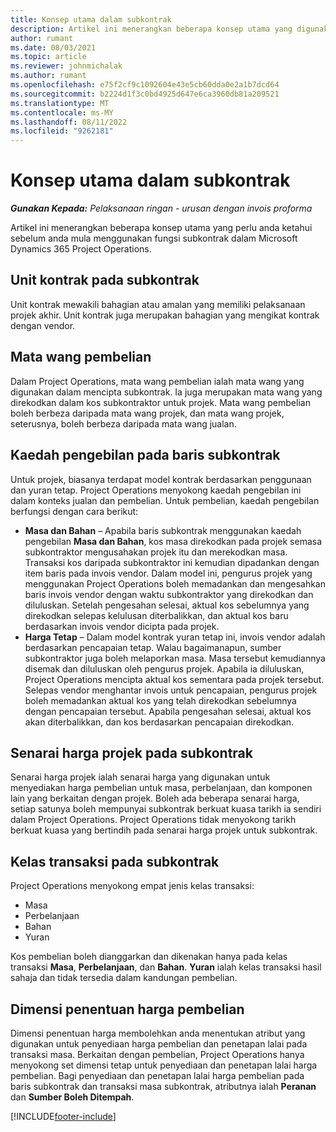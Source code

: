 ```yaml
---
title: Konsep utama dalam subkontrak
description: Artikel ini menerangkan beberapa konsep utama yang digunakan untuk subkontrak dalam Microsoft Dynamics 365 Project Operations.
author: rumant
ms.date: 08/03/2021
ms.topic: article
ms.reviewer: johnmichalak
ms.author: rumant
ms.openlocfilehash: e75f2cf9c1092604e43e5cb60dda0e2a1b7dcd64
ms.sourcegitcommit: b2224d1f3c0bd4925d647e6ca3960db81a209521
ms.translationtype: MT
ms.contentlocale: ms-MY
ms.lasthandoff: 08/11/2022
ms.locfileid: "9262181"
---
```

# <a name="key-concepts-in-subcontracting"></a>Konsep utama dalam subkontrak


_**Gunakan Kepada:** Pelaksanaan ringan - urusan dengan invois proforma_

Artikel ini menerangkan beberapa konsep utama yang perlu anda ketahui sebelum anda mula menggunakan fungsi subkontrak dalam Microsoft Dynamics 365 Project Operations.

## <a name="contracting-unit-on-the-subcontract"></a>Unit kontrak pada subkontrak

Unit kontrak mewakili bahagian atau amalan yang memiliki pelaksanaan projek akhir. Unit kontrak juga merupakan bahagian yang mengikat kontrak dengan vendor.

## <a name="purchase-currency"></a>Mata wang pembelian

Dalam Project Operations, mata wang pembelian ialah mata wang yang digunakan dalam mencipta subkontrak. Ia juga merupakan mata wang yang direkodkan dalam kos subkontraktor untuk projek. Mata wang pembelian boleh berbeza daripada mata wang projek, dan mata wang projek, seterusnya, boleh berbeza daripada mata wang jualan.

## <a name="billing-methods-on-subcontract-lines"></a>Kaedah pengebilan pada baris subkontrak

Untuk projek, biasanya terdapat model kontrak berdasarkan penggunaan dan yuran tetap. Project Operations menyokong kaedah pengebilan ini dalam konteks jualan dan pembelian. Untuk pembelian, kaedah pengebilan berfungsi dengan cara berikut:

- **Masa dan Bahan** – Apabila baris subkontrak menggunakan kaedah pengebilan **Masa dan Bahan**, kos masa direkodkan pada projek semasa subkontraktor mengusahakan projek itu dan merekodkan masa. Transaksi kos daripada subkontraktor ini kemudian dipadankan dengan item baris pada invois vendor. Dalam model ini, pengurus projek yang menggunakan Project Operations boleh memadankan dan mengesahkan baris invois vendor dengan waktu subkontraktor yang direkodkan dan diluluskan. Setelah pengesahan selesai, aktual kos sebelumnya yang direkodkan selepas kelulusan diterbalikkan, dan aktual kos baru berdasarkan invois vendor dicipta pada projek.
- **Harga Tetap** – Dalam model kontrak yuran tetap ini, invois vendor adalah berdasarkan pencapaian tetap. Walau bagaimanapun, sumber subkontraktor juga boleh melaporkan masa. Masa tersebut kemudiannya disemak dan diluluskan oleh pengurus projek. Apabila ia diluluskan, Project Operations mencipta aktual kos sementara pada projek tersebut. Selepas vendor menghantar invois untuk pencapaian, pengurus projek boleh memadankan aktual kos yang telah direkodkan sebelumnya dengan pencapaian tersebut. Apabila pengesahan selesai, aktual kos akan diterbalikkan, dan kos berdasarkan pencapaian direkodkan.

## <a name="project-price-lists-on-subcontracts"></a>Senarai harga projek pada subkontrak

Senarai harga projek ialah senarai harga yang digunakan untuk menyediakan harga pembelian untuk masa, perbelanjaan, dan komponen lain yang berkaitan dengan projek. Boleh ada beberapa senarai harga, setiap satunya boleh mempunyai subkontrak berkuat kuasa tarikh ia sendiri dalam Project Operations. Project Operations tidak menyokong tarikh berkuat kuasa yang bertindih pada senarai harga projek untuk subkontrak.

## <a name="transaction-classes-on-subcontracts"></a>Kelas transaksi pada subkontrak

Project Operations menyokong empat jenis kelas transaksi:

- Masa
- Perbelanjaan
- Bahan
- Yuran

Kos pembelian boleh dianggarkan dan dikenakan hanya pada kelas transaksi **Masa**, **Perbelanjaan**, dan **Bahan**. **Yuran** ialah kelas transaksi hasil sahaja dan tidak tersedia dalam kandungan pembelian.

## <a name="purchase-pricing-dimensions"></a>Dimensi penentuan harga pembelian

Dimensi penentuan harga membolehkan anda menentukan atribut yang digunakan untuk penyediaan harga pembelian dan penetapan lalai pada transaksi masa. Berkaitan dengan pembelian, Project Operations hanya menyokong set dimensi tetap untuk penyediaan dan penetapan lalai harga pembelian. Bagi penyediaan dan penetapan lalai harga pembelian pada baris subkontrak dan transaksi masa subkontrak, atributnya ialah **Peranan** dan **Sumber Boleh Ditempah**.

[!INCLUDE[footer-include](../../includes/footer-banner.md)]
